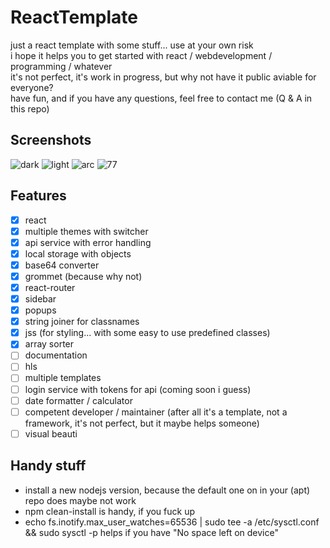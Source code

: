 # ReactTemplate
just a react template with some stuff... use at your own risk  
i hope it helps you to get started with react / webdevelopment / programming / whatever  
it's not perfect, it's work in progress, but why not have it public aviable for everyone?  
have fun, and if you have any questions, feel free to contact me (Q & A in this repo)
## Screenshots
![dark](/screenshots/dark.png?raw=true "dark")
![light](/screenshots/light.png?raw=true "light")
![arc](/screenshots/arc.png?raw=true "arc")
![77](/screenshots/77.png?raw=true "77")
## Features
- [x] react
- [x] multiple themes with switcher
- [x] api service with error handling
- [x] local storage with objects
- [x] base64 converter
- [x] grommet (because why not)
- [x] react-router
- [x] sidebar
- [x] popups
- [x] string joiner for classnames
- [x] jss (for styling... with some easy to use predefined classes)
- [x] array sorter
- [ ] documentation
- [ ] hls
- [ ] multiple templates
- [ ] login service with tokens for api (coming soon i guess)
- [ ] date formatter / calculator
- [ ] competent developer / maintainer (after all it's a template, not a framework, it's not perfect, but it maybe helps someone)
- [ ] visual beauti

## Handy stuff
 - install a new nodejs version, because the default one on in your (apt) repo does maybe not work
 - npm clean-install is handy, if you fuck up
 - echo fs.inotify.max_user_watches=65536 | sudo tee -a /etc/sysctl.conf && sudo sysctl -p helps if you have "No space left on device"